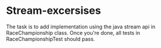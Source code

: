 # Stream-excersises



The task is to add implementation using the java stream api in RaceChampionship class.
Once you're done, all tests in RaceChampionshipTest should pass.


